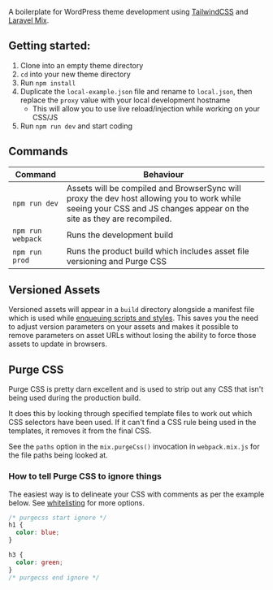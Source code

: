 A boilerplate for WordPress theme development using [TailwindCSS](https://tailwindcss.com/) and [Laravel Mix](https://laravel.com/docs/5.8/mix).

## Getting started:

1. Clone into an empty theme directory
1. `cd` into your new theme directory
1. Run `npm install`
1. Duplicate the `local-example.json` file and rename to `local.json`, then replace the `proxy` value with your local 
development hostname
   - This will allow you to use live reload/injection while working on your CSS/JS
1. Run `npm run dev` and start coding
   
## Commands
   
| Command | Behaviour |
|---|---|
| `npm run dev` | Assets will be compiled and BrowserSync will proxy the dev host allowing you to work while seeing your CSS and JS changes appear on the site as they are recompiled. |
| `npm run webpack` | Runs the development build |
| `npm run prod` | Runs the product build which includes asset file versioning and Purge CSS | 

## Versioned Assets

Versioned assets will appear in a `build` directory alongside a manifest file which is used while 
[enqueuing scripts and styles](https://github.com/mishterk/wp-laravel-mix-theme-boilerplate/blob/master/includes/scripts-and-styles.php).
This saves you the need to adjust version parameters on your assets and makes it possible to remove parameters on 
asset URLs without losing the ability to force those assets to update in browsers.

## Purge CSS

Purge CSS is pretty darn excellent and is used to strip out any CSS that isn't being used during the production build. 

It does this by looking through specified template files to work out which CSS selectors have been used. If it can't 
find a CSS rule being used in the templates, it removes it from the final CSS. 

See the `paths` option in the `mix.purgeCss()` invocation in `webpack.mix.js` for the file paths being looked at. 

### How to tell Purge CSS to ignore things

The easiest way is to delineate your CSS with comments as per the example below. See 
[whitelisting](https://www.purgecss.com/whitelisting) for more options.   

```css
/* purgecss start ignore */
h1 {
  color: blue;
}

h3 {
  color: green;
}
/* purgecss end ignore */
```

